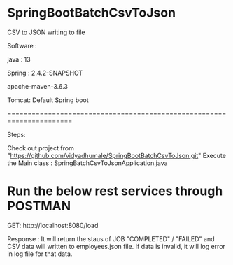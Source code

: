 # SpringBootBatchCsvToJson

CSV to JSON writing to file

Software :

java : 13

Spring : 2.4.2-SNAPSHOT

apache-maven-3.6.3

Tomcat: Default Spring boot 

======================================================================

Steps:

Check out project from "https://github.com/vidyadhumale/SpringBootBatchCsvToJson.git"
Execute the Main class : SpringBatchCsvToJsonApplication.java

Run the below rest services through POSTMAN
====================================================================

GET:  http://localhost:8080/load

Response : It will return the staus of JOB "COMPLETED" / "FAILED" and CSV data will written to employees.json file.
If data is invalid, it will log error in log file for that data.
 
